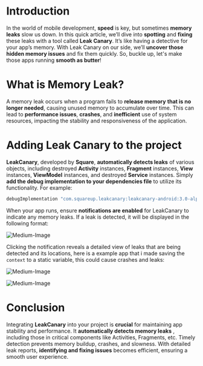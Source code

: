 # Introduction

In the world of mobile development, **speed** is key, but sometimes **memory leaks** slow us down. In this quick article, we’ll dive into **spotting** and **fixing** these leaks with a tool called **Leak Canary**. It’s like having a detective for your app’s memory. With Leak Canary on our side, we’ll **uncover those hidden memory issues** and fix them quickly. So, buckle up, let&#x27;s make those apps running **smooth as butter**!

# **What is Memory Leak?** 

A memory leak occurs when a program fails to **release memory** **that is no longer needed**, causing unused memory to accumulate over time. This can lead to **performance issues**, **crashes**, and **inefficient** use of system resources, impacting the stability and responsiveness of the application.

# Adding Leak Canary to the project

**LeakCanary**, developed by **Square**, **automatically detects leaks** of various objects, including destroyed **Activity** instances, **Fragment** instances, **View** instances, **ViewModel** instances, and destroyed **Service** instances. Simply **add the debug implementation to your dependencies file** to utilize its functionality. For example:

```groovy
debugImplementation "com.squareup.leakcanary:leakcanary-android:3.0-alpha-1"
```

When your app runs, ensure **notifications are enabled**  for LeakCanary to indicate any memory leaks. If a leak is detected, it will be displayed in the following format:

![Medium-Image](https://miro.medium.com/v2/resize:fit:640/format:webp/1*zV17FcM_YlgXJd5GfbF-mQ.png)

Clicking the notification reveals a detailed view of leaks that are being detected and its locations, here is a example app that i made saving the `context`  to a static variable, this could cause crashes and leaks:

![Medium-Image](https://miro.medium.com/v2/resize:fit:640/format:webp/1*a53KigO5ibnlY68oOgH98g.png)

![Medium-Image](https://miro.medium.com/v2/resize:fit:640/format:webp/1*wxXO2OCGEUb12C5Sse_swg.png)

# Conclusion
Integrating **LeakCanary**  into your project is **crucial**  for maintaining app stability and performance. It **automatically detects memory leaks** , including those in critical components like Activities, Fragments, etc. Timely detection prevents memory buildup, crashes, and slowness. With detailed leak reports, **identifying and fixing issues**  becomes efficient, ensuring a smooth user experience.

